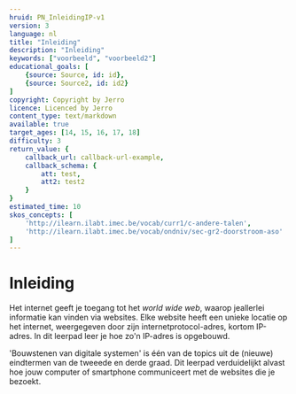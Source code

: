 ```yaml
---
hruid: PN_InleidingIP-v1
version: 3
language: nl
title: "Inleiding"
description: "Inleiding"
keywords: ["voorbeeld", "voorbeeld2"]
educational_goals: [
    {source: Source, id: id}, 
    {source: Source2, id: id2}
]
copyright: Copyright by Jerro
licence: Licenced by Jerro
content_type: text/markdown
available: true
target_ages: [14, 15, 16, 17, 18]
difficulty: 3
return_value: {
    callback_url: callback-url-example,
    callback_schema: {
        att: test,
        att2: test2
    }
}
estimated_time: 10
skos_concepts: [
    'http://ilearn.ilabt.imec.be/vocab/curr1/c-andere-talen', 
    'http://ilearn.ilabt.imec.be/vocab/ondniv/sec-gr2-doorstroom-aso'
]
---
```


# Inleiding

Het internet geeft je toegang tot het *world wide web*, waarop jeallerlei informatie kan vinden via websites. Elke website heeft een unieke locatie op het internet, weergegeven door zijn internetprotocol-adres, kortom IP-adres. In dit leerpad leer je hoe zo'n IP-adres is opgebouwd.

'Bouwstenen van digitale systemen' is één van de topics uit de (nieuwe) eindtermen van de tweeede en derde graad. Dit leerpad verduidelijkt alvast hoe jouw computer of smartphone communiceert met de websites die je bezoekt.